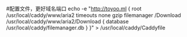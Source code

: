 #配置文件，更好域名端口
echo -e "http://toyoo.ml {
 root /usr/local/caddy/www/aria2
 timeouts none
 gzip
 filemanager /Download /usr/local/caddy/www/aria2/Download {
  database /usr/local/caddy/filemanager.db
 }
}" > /usr/local/caddy/Caddyfile
